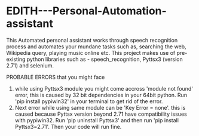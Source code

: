 # EDITH---Personal-Automation-assistant
This Automated personal assistant works through speech recognition process and automates your mundane tasks such as, searching the web, Wikipedia query, playing
music online etc.
This project makes use of pre-existing python libraries such as - speech_recognition, Pyttsx3 (version 2.71) and selenium.

PROBABLE ERRORS that you might face
1. while using Pyttsx3 module you might come accross 'module not found' error, this is caused by 32 bit dependencies in your 64bit python. Run 'pip install pypiwin32' 
in your terminal to get rid of the error.
2. Next error while using same module can be 'Key Error = none'. this is caused because Pyttsx version beyond 2.71 have compatibility issues with pypiwin32. Run 
'pip uninstall Pyttsx3' and then run 'pip install Pyttsx3=2.71'. Then your code will run fine.


